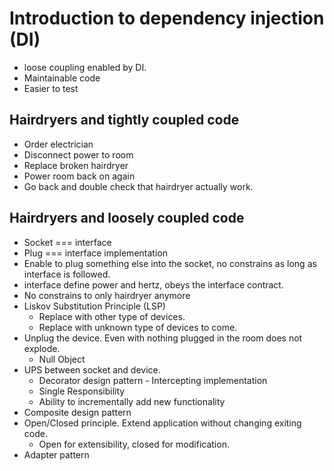 # Introduction to dependency injection (DI)

* loose coupling enabled by DI.
* Maintainable code
* Easier to test

## Hairdryers and tightly coupled code

* Order electrician
* Disconnect power to room
* Replace broken hairdryer
* Power room back on again
* Go back and double check that hairdryer actually work.

## Hairdryers and loosely coupled code

* Socket === interface
* Plug === interface implementation
* Enable to plug something else into the socket, no constrains as long as interface is followed. 
* interface define power and hertz, obeys the interface contract.
* No constrains to only hairdryer anymore 
* Liskov Substitution Principle (LSP)
  * Replace with other type of devices.
  * Replace with unknown type of devices to come.
* Unplug the device. Even with nothing plugged in the room does not explode.
  * Null Object
* UPS between socket and device.
  * Decorator design pattern - Intercepting implementation
  * Single Responsibility
  * Ability to incrementally add new functionality
* Composite design pattern
* Open/Closed principle. Extend application without changing exiting code.
  * Open for extensibility, closed for modification.
* Adapter pattern
